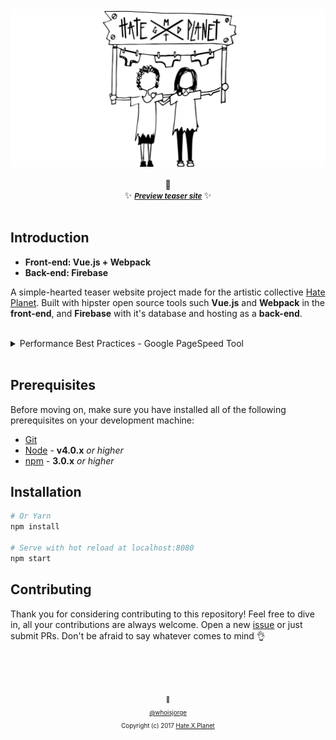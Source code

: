 <div align="center">
  <img src ="./static/social.png"/>
  <br>
  <br> 🎊 <br>
  ✨ <b><a href="https://hateplanet.es"><small><i> Preview teaser site</i></small></a> </b> ✨
</div>

<br>

## Introduction

- **Front-end: Vue.js + Webpack**
- **Back-end: Firebase**

A simple-hearted teaser website project made for the artistic collective [Hate Planet]. Built with hipster open source tools such **Vue.js** and **Webpack** in the **front-end**, and **Firebase** with it's database and hosting as a **back-end**.


<br>
<details>
  <summary>Performance Best Practices - Google PageSpeed Tool</summary>
  <br>
  <img src=".github/100-page-speed.png" alt="100 Google Page Speed"/>
  🚀
</details>
<br>


## Prerequisites

Before moving on, make sure you have installed all of the following prerequisites on your development machine:
- [Git](https://git-scm.com/downloads)
- [Node](https://nodejs.org) - **v4.0.x** _or higher_
- [npm](https://www.npmjs.com) - **3.0.x** _or higher_

## Installation

```sh
# Or Yarn
npm install

# Serve with hot reload at localhost:8080
npm start
```

## Contributing

Thank you for considering contributing to this repository! Feel free to dive in, all your contributions are always welcome. Open a new [issue](https://github.com/whoisjorge/hateplanet-teaser/issues/new) or just submit PRs. Don't be afraid to say whatever comes to mind 👌



<!-- Thanks for watching! -->
<br><br><br>
<p align="center"> <sub><sup>🎩</sub></sup><br>
  <sub><sup><a href="http://www.whoisjorge.me">@whoisjorge</a></sup></sub>
  <br>
  <sub><sup>Copyright (c) 2017 <a href="https://hateplanet.es">Hate.X.Planet</a></sup></sub>
</p>

[Hate Planet]: https://www.instagram.com/hate.x.planet/
